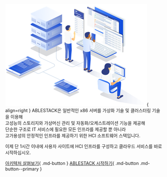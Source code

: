 ![main-image](assets/images/illustration.png){ align=right }
ABLESTACK은 일반적인 x86 서버를 가상화 기술 및 클러스터링 기술을 이용해  
고성능의 스토리지와 가상머신 관리 및 자동화/오케스트레이션 기능을 제공해  
단순한 구조로 IT 서비스에 필요한 모든 인프라를 제공할 뿐 아니라  
고가용성의 안정적인 인프라를 제공하기 위한 HCI 소프트웨어 스택입니다.  

이제 단 1시간 이내에 사용자 사이트에 HCI 인프라를 구성하고 클라우드 서비스를 바로 시작하십시오.  

[아키텍처 살펴보기](#architecture/architecture-overview.md){ .md-button } [ABLESTACK 시작하기](#){ .md-button .md-button--primary }
